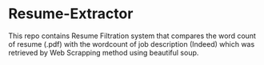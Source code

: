 # Resume-Extractor
This repo contains Resume Filtration system that compares the word count of resume (.pdf) with the wordcount of job description (Indeed) which was retrieved by Web Scrapping method using beautiful soup.
